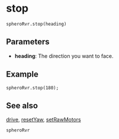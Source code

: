 # stop

```sig
spheroRvr.stop(heading)
```

## Parameters

* **heading**: The direction you want to face.

## Example

```blocks
spheroRvr.stop(180);
```

## See also

[drive](/reference/spheroRvr/drive.md), [resetYaw](/reference/spheroRvr/resetYaw.md), [setRawMotors](/reference/spheroRvr/setRawMotors.md)

```package
spheroRvr
```
